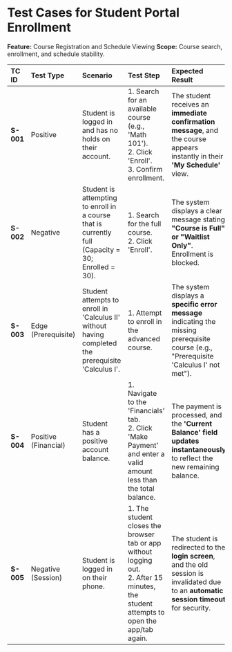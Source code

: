 # Test Cases for Student Portal Enrollment

**Feature:** Course Registration and Schedule Viewing
**Scope:** Course search, enrollment, and schedule stability.

| TC ID | Test Type | Scenario | Test Step | Expected Result | Pass/Fail | Notes |
| :--- | :--- | :--- | :--- | :--- | :--- | :--- |
| **S-001** | Positive | Student is logged in and has no holds on their account. | 1. Search for an available course (e.g., 'Math 101'). <br> 2. Click 'Enroll'. <br> 3. Confirm enrollment. | The student receives an **immediate confirmation message**, and the course appears instantly in their **'My Schedule'** view. | | **Happy Path** |
| **S-002** | Negative | Student is attempting to enroll in a course that is currently full (Capacity = 30; Enrolled = 30). | 1. Search for the full course. <br> 2. Click 'Enroll'. | The system displays a clear message stating **"Course is Full" or "Waitlist Only"**. Enrollment is blocked. | | **Capacity Constraint** |
| **S-003** | Edge (Prerequisite) | Student attempts to enroll in 'Calculus II' without having completed the prerequisite 'Calculus I'. | 1. Attempt to enroll in the advanced course. | The system displays a **specific error message** indicating the missing prerequisite course (e.g., "Prerequisite 'Calculus I' not met"). | | **Dependency Check** |
| **S-004** | Positive (Financial) | Student has a positive account balance. | 1. Navigate to the 'Financials' tab. <br> 2. Click 'Make Payment' and enter a valid amount less than the total balance. | The payment is processed, and the **'Current Balance' field updates instantaneously** to reflect the new remaining balance. | | **Data/Financial Integrity** |
| **S-005** | Negative (Session) | Student is logged in on their phone. | 1. The student closes the browser tab or app without logging out. <br> 2. After 15 minutes, the student attempts to open the app/tab again. | The student is redirected to the **login screen**, and the old session is invalidated due to an **automatic session timeout** for security. | | **Security/Session Management** |
